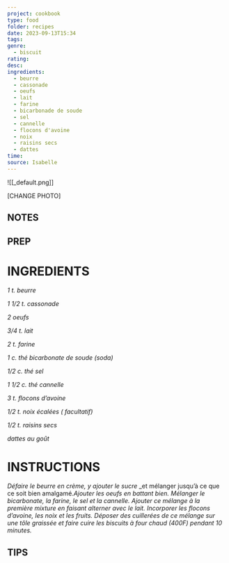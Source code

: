 ```yaml
---
project: cookbook
type: food
folder: recipes
date: 2023-09-13T15:34
tags: 
genre:
  - biscuit
rating: 
desc: 
ingredients:
  - beurre
  - cassonade
  - oeufs
  - lait
  - farine
  - bicarbonade de soude
  - sel
  - cannelle
  - flocons d'avoine
  - noix
  - raisins secs
  - dattes
time: 
source: Isabelle
---
```


![[_default.png]]

[CHANGE PHOTO]


## NOTES




## PREP


# INGREDIENTS

_1 t. beurre_

_1 1/2 t. cassonade_

_2 oeufs_

_3/4 t. lait_

_2 t. farine_

_1 c. thé bicarbonate de soude (soda)_

_1/2 c. thé sel_

_1 1/2 c. thé cannelle_

_3 t. flocons d’avoine_

_1/2 t. noix écalées ( facultatif)_

_1/2 t. raisins secs_

_dattes au goût_




# INSTRUCTIONS

_Défaire le beurre en crème, y ajouter le sucre_
_et mélanger jusqu’à ce que ce soit bien amalgamé._Ajouter les oeufs en battant bien._
_Mélanger le bicarbonate, la farine, le sel et_
_la cannelle. Ajouter ce mélange à la première_
_mixture en faisant alterner avec le lait. Incorporer_
_les flocons d’avoine, les noix et les fruits._
_Déposer des cuillerées de ce mélange sur_
_une tôle graissée et faire cuire les biscuits à_
_four chaud (400F) pendant 10 minutes._




## TIPS



